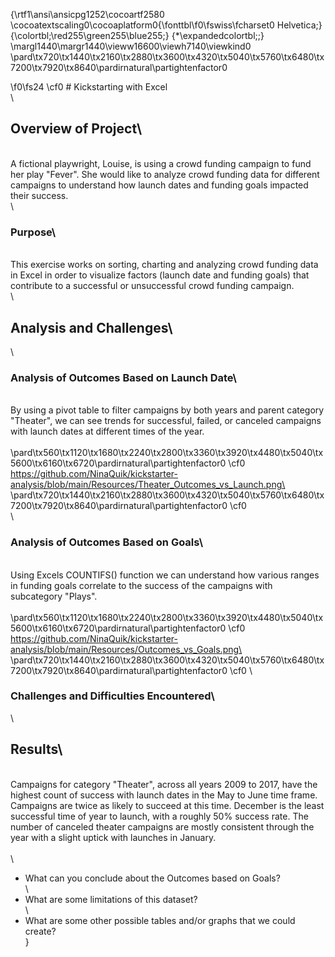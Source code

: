 {\rtf1\ansi\ansicpg1252\cocoartf2580
\cocoatextscaling0\cocoaplatform0{\fonttbl\f0\fswiss\fcharset0 Helvetica;}
{\colortbl;\red255\green255\blue255;}
{\*\expandedcolortbl;;}
\margl1440\margr1440\vieww16600\viewh7140\viewkind0
\pard\tx720\tx1440\tx2160\tx2880\tx3600\tx4320\tx5040\tx5760\tx6480\tx7200\tx7920\tx8640\pardirnatural\partightenfactor0

\f0\fs24 \cf0 # Kickstarting with Excel\
\
## Overview of Project\
\
A fictional playwright, Louise, is using a crowd funding campaign to fund her play "Fever".  She would like to analyze crowd funding data for different campaigns to understand how launch dates and funding goals impacted their success.\
\
### Purpose\
\
This exercise works on sorting, charting and analyzing crowd funding data in Excel in order to visualize factors (launch date and funding goals) that contribute to a successful or unsuccessful crowd funding campaign.\
\
## Analysis and Challenges\
\
### Analysis of Outcomes Based on Launch Date\
\
By using a pivot table to filter campaigns by both years and parent category "Theater", we can see trends for successful, failed, or canceled campaigns with launch dates at different times of the year.\
\
\pard\tx560\tx1120\tx1680\tx2240\tx2800\tx3360\tx3920\tx4480\tx5040\tx5600\tx6160\tx6720\pardirnatural\partightenfactor0
\cf0 https://github.com/NinaQuik/kickstarter-analysis/blob/main/Resources/Theater_Outcomes_vs_Launch.png\
\pard\tx720\tx1440\tx2160\tx2880\tx3600\tx4320\tx5040\tx5760\tx6480\tx7200\tx7920\tx8640\pardirnatural\partightenfactor0
\cf0 \
\
### Analysis of Outcomes Based on Goals\
\
Using Excels COUNTIFS() function we can understand how various ranges in funding goals correlate to the success of the campaigns with subcategory "Plays".\
\
\pard\tx560\tx1120\tx1680\tx2240\tx2800\tx3360\tx3920\tx4480\tx5040\tx5600\tx6160\tx6720\pardirnatural\partightenfactor0
\cf0 https://github.com/NinaQuik/kickstarter-analysis/blob/main/Resources/Outcomes_vs_Goals.png\
\pard\tx720\tx1440\tx2160\tx2880\tx3600\tx4320\tx5040\tx5760\tx6480\tx7200\tx7920\tx8640\pardirnatural\partightenfactor0
\cf0 \
### Challenges and Difficulties Encountered\
\
## Results\
\
Campaigns for category "Theater", across all years 2009 to 2017, have the highest count of success with launch dates in the May to June time frame. Campaigns are twice as likely to succeed at this time.  December is the least successful time of year to launch, with a roughly 50% success rate. The number of canceled theater campaigns are mostly consistent through the year with a slight uptick with launches in January.\
\
\
- What can you conclude about the Outcomes based on Goals?\
\
- What are some limitations of this dataset?\
\
- What are some other possible tables and/or graphs that we could create?\
}